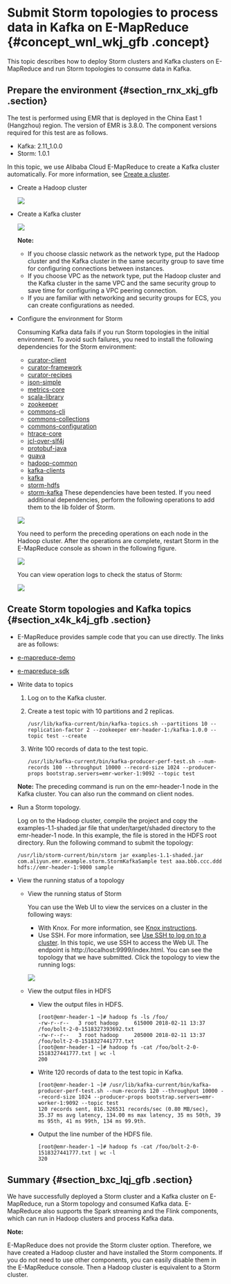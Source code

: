 # Submit Storm topologies to process data in Kafka on E-MapReduce {#concept_wnl_wkj_gfb .concept}

This topic describes how to deploy Storm clusters and Kafka clusters on E-MapReduce and run Storm topologies to consume data in Kafka.

## Prepare the environment {#section_rnx_xkj_gfb .section}

The test is performed using EMR that is deployed in the China East 1 \(Hangzhou\) region. The version of EMR is 3.8.0. The component versions required for this test are as follows.

-   Kafka: 2.11\_1.0.0
-   Storm: 1.0.1

In this topic, we use Alibaba Cloud E-MapReduce to create a Kafka cluster automatically. For more information, see [Create a cluster](../DNemapreduce1883011/EN-US_TP_17840.dita#concept_nrp_154_y2b).

-   Create a Hadoop cluster

    ![](http://static-aliyun-doc.oss-cn-hangzhou.aliyuncs.com/assets/img/21765/154752779112655_en-US.png)

-   Create a Kafka cluster

    ![](http://static-aliyun-doc.oss-cn-hangzhou.aliyuncs.com/assets/img/21765/154752779112657_en-US.png)

    **Note:** 

    -   If you choose classic network as the network type, put the Hadoop cluster and the Kafka cluster in the same security group to save time for configuring connections between instances.
    -   If you choose VPC as the network type, put the Hadoop cluster and the Kafka cluster in the same VPC and the same security group to save time for configuring a VPC peering connection.
    -   If you are familiar with networking and security groups for ECS, you can create configurations as needed.
-   Configure the environment for Storm

    Consuming Kafka data fails if you run Storm topologies in the initial environment. To avoid such failures, you need to install the following dependencies for the Storm environment:

    -   [curator-client](http://central.maven.org/maven2/org/apache/curator/curator-client/2.10.0/curator-client-2.10.0.jar)
    -   [curator-framework](http://central.maven.org/maven2/org/apache/curator/curator-framework/2.10.0/curator-framework-2.10.0.jar)
    -   [curator-recipes](http://central.maven.org/maven2/org/apache/curator/curator-recipes/2.10.0/curator-recipes-2.10.0.jar)
    -   [json-simple](http://central.maven.org/maven2/com/googlecode/json-simple/json-simple/1.1/json-simple-1.1.jar)
    -   [metrics-core](http://central.maven.org/maven2/com/yammer/metrics/metrics-core/2.2.0/metrics-core-2.2.0.jar)
    -   [scala-library](http://central.maven.org/maven2/org/scala-lang/scala-library/2.11.7/scala-library-2.11.7.jar)
    -   [zookeeper](http://central.maven.org/maven2/org/apache/zookeeper/zookeeper/3.4.6/zookeeper-3.4.6.jar)
    -   [commons-cli](http://central.maven.org/maven2/commons-cli/commons-cli/1.3.1/commons-cli-1.3.1.jar)
    -   [commons-collections](http://central.maven.org/maven2/commons-collections/commons-collections/3.2.2/commons-collections-3.2.2.jar)
    -   [commons-configuration](http://central.maven.org/maven2/commons-configuration/commons-configuration/1.6/commons-configuration-1.6.jar)
    -   [htrace-core](http://central.maven.org/maven2/org/htrace/htrace-core/3.0.4/htrace-core-3.0.4.jar)
    -   [jcl-over-slf4j](http://central.maven.org/maven2/org/slf4j/jcl-over-slf4j/1.6.6/jcl-over-slf4j-1.6.6.jar)
    -   [protobuf-java](http://central.maven.org/maven2/com/google/protobuf/protobuf-java/2.5.0/protobuf-java-2.5.0.jar)
    -   [guava](http://search.maven.org/remotecontent?filepath=com/google/guava/guava/23.0/guava-23.0.jar)
    -   [hadoop-common](http://central.maven.org/maven2/org/apache/hadoop/hadoop-common/3.0.0/hadoop-common-3.0.0.jar)
    -   [kafka-clients](http://central.maven.org/maven2/org/apache/kafka/kafka-clients/1.0.0/kafka-clients-1.0.0.jar)
    -   [kafka](http://central.maven.org/maven2/org/apache/kafka/kafka_2.10/0.10.0.1/kafka_2.10-0.10.0.1.jar)
    -   [storm-hdfs](http://central.maven.org/maven2/org/apache/storm/storm-hdfs/1.1.2/storm-hdfs-1.1.2.jar)
    -   [storm-kafka](http://central.maven.org/maven2/org/apache/storm/storm-kafka/1.1.2/storm-kafka-1.1.2.jar)
    These dependencies have been tested. If you need additional dependencies, perform the following operations to add them to the lib folder of Storm.

    ![](http://static-aliyun-doc.oss-cn-hangzhou.aliyuncs.com/assets/img/21765/154752779112659_en-US.png)

    You need to perform the preceding operations on each node in the Hadoop cluster. After the operations are complete, restart Storm in the E-MapReduce console as shown in the following figure.

    ![](http://static-aliyun-doc.oss-cn-hangzhou.aliyuncs.com/assets/img/21765/154752779112660_en-US.png)

    You can view operation logs to check the status of Storm:

    ![](http://static-aliyun-doc.oss-cn-hangzhou.aliyuncs.com/assets/img/21765/154752779212661_en-US.png)


## Create Storm topologies and Kafka topics {#section_x4k_k4j_gfb .section}

-   E-MapReduce provides sample code that you can use directly. The links are as follows:

-   [e-mapreduce-demo](https://github.com/aliyun/aliyun-emapreduce-demo)
-   [e-mapreduce-sdk](https://github.com/aliyun/aliyun-emapreduce-sdk)
-   Write data to topics

    1.  Log on to the Kafka cluster.
    2.  Create a test topic with 10 partitions and 2 replicas.

        ```
        /usr/lib/kafka-current/bin/kafka-topics.sh --partitions 10 --replication-factor 2 --zookeeper emr-header-1:/kafka-1.0.0 --topic test --create
        ```

    3.  Write 100 records of data to the test topic.

        ```
        /usr/lib/kafka-current/bin/kafka-producer-perf-test.sh --num-records 100 --throughput 10000 --record-size 1024 --producer-props bootstrap.servers=emr-worker-1:9092 --topic test
        ```

    **Note:** The preceding command is run on the emr-header-1 node in the Kafka cluster. You can also run the command on client nodes.

-   Run a Storm topology.

    Log on to the Hadoop cluster, compile the project and copy the examples-1.1-shaded.jar file that under/target/shaded directory to the emr-header-1 node. In this example, the file is stored in the HDFS root directory. Run the following command to submit the topology:

    ```
    /usr/lib/storm-current/bin/storm jar examples-1.1-shaded.jar com.aliyun.emr.example.storm.StormKafkaSample test aaa.bbb.ccc.ddd hdfs://emr-header-1:9000 sample
    ```

-   View the running status of a topology
    -   View the running status of Storm

        You can use the Web UI to view the services on a cluster in the following ways:

        -   With Knox. For more information, see [Knox instructions](../DNemapreduce1876943/EN-US_TP_17921.dita#concept_knp_s1x_y2b).
        -   Use SSH. For more information, see [Use SSH to log on to a cluster](../DNemapreduce1876943/EN-US_TP_17923.dita#concept_sns_sww_y2b).
        In this topic, we use SSH to access the Web UI. The endpoint is http://localhost:9999/index.html. You can see the topology that we have submitted. Click the topology to view the running logs:

        ![](http://static-aliyun-doc.oss-cn-hangzhou.aliyuncs.com/assets/img/21765/154752779212663_en-US.png)

    -   View the output files in HDFS
        -   View the output files in HDFS.

            ```
            [root@emr-header-1 ~]# hadoop fs -ls /foo/
            -rw-r--r--   3 root hadoop     615000 2018-02-11 13:37 /foo/bolt-2-0-1518327393692.txt
            -rw-r--r--   3 root hadoop     205000 2018-02-11 13:37 /foo/bolt-2-0-1518327441777.txt
            [root@emr-header-1 ~]# hadoop fs -cat /foo/bolt-2-0-1518327441777.txt | wc -l
            200
            ```

        -   Write 120 records of data to the test topic in Kafka.

            ```
            [root@emr-header-1 ~]# /usr/lib/kafka-current/bin/kafka-producer-perf-test.sh --num-records 120 --throughput 10000 --record-size 1024 --producer-props bootstrap.servers=emr-worker-1:9092 --topic test
            120 records sent, 816.326531 records/sec (0.80 MB/sec), 35.37 ms avg latency, 134.00 ms max latency, 35 ms 50th, 39 ms 95th, 41 ms 99th, 134 ms 99.9th.
            ```

        -   Output the line number of the HDFS file.

            ```
            [root@emr-header-1 ~]# hadoop fs -cat /foo/bolt-2-0-1518327441777.txt | wc -l
            320
            ```


## Summary {#section_bxc_lqj_gfb .section}

We have successfully deployed a Storm cluster and a Kafka cluster on E-MapReduce, run a Storm topology and consumed Kafka data. E-MapReduce also supports the Spark streaming and the Flink components, which can run in Hadoop clusters and process Kafka data.

**Note:** 

E-MapReduce does not provide the Storm cluster option. Therefore, we have created a Hadoop cluster and have installed the Storm components. If you do not need to use other components, you can easily disable them in the E-MapReduce console. Then a Hadoop cluster is equivalent to a Storm cluster.

